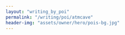 ```yaml
---
layout: "writing_by_poi"
permalink: "/writing/poi/atmcave"
header-img: "assets/owner/hero/pois-bg.jpg"
---
```

